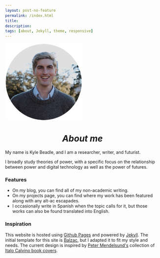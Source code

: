 ```yaml
---
layout: post-no-feature
permalink: /index.html
title:
description:
tags: [about, Jekyll, theme, responsive]
---
```

<img src="/images/portrait.png" style="width: 50%; height: 50%"/>

<h1 style="font-style: italic; text-align: center;">About me</h1>

My name is Kyle Beadle, and I am a researcher, writer, and futurist.

I broadly study theories of power, with a specific focus on the relationship between power and digital technology as well as the power of futures.

### Features
* On my blog, you can find all of my non-academic writing.
* On my projects page, you can find where my work has been featured along with any alt-ac escapades. 
* I occasionally write in Spanish when the topic calls for it, but those works can also be found translated into English.

### Inspiration
This website is hosted using [Github Pages](https://pages.github.com/) and powered by [Jekyll](https://jekyllrb.com/). The initial template for this site is [Balzac](https://github.com/ColeTownsend/Balzac-for-Jekyll), but I adapted it to fit my style and needs. The current design is inspired by [Peter Mendelsund's](https://www.petermendelsund.com/) collection of [Italo Calvino book covers](https://www.goodreads.com/list/show/119677.Italo_Calvino_Harcourt_Peter_Mendelsund_Covers_). 
